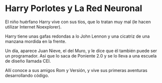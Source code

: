 # Harry Porlotes y La Red Neuronal

El niño huérfano Harry vive con sus tíos, que lo tratan muy mal (le hacen utilizar Internet Noexplorer).

Harry tiene unas gafas redondas a lo John Lennon y una cicatriz de una manzana mordida en la frente.

Un día, aparece Juan Nieve, el del Muro, y le dice que él también puede ser un programador. Así que lo saca de Poniente 2.0 y se lo lleva a una escuela de diseño llamada CEI.

Allí conoce a sus amigos Rom y Versión, y vive sus primeras aventuras desarrollando código.
